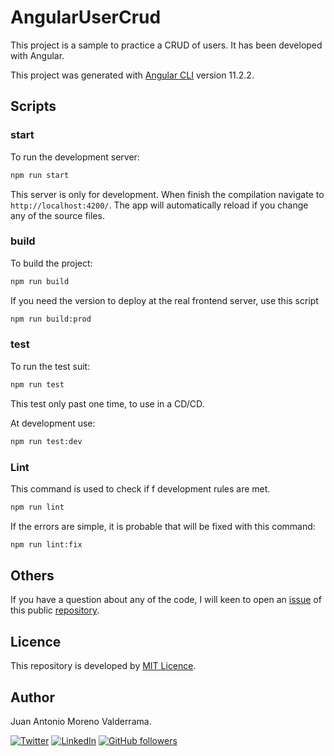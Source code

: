# AngularUserCrud

This project is a sample to practice a CRUD of users. It has been developed with Angular.

This project was generated with [Angular CLI](https://github.com/angular/angular-cli) version 11.2.2.


## Scripts

### start

To run the development server:

```bash
npm run start
```

This server is only for development. When finish the compilation navigate to `http://localhost:4200/`. The app will automatically reload if you change any of the source files.

### build

To build the project:

```bash
npm run build
```

If you need the version to deploy at the real frontend server, use this script

```bash
npm run build:prod
```

### test

To run the test suit:

```bash
npm run test
```

This test only past one time, to use in a CD/CD.

At development use:

```bash
npm run test:dev
```

### Lint

This command is used to check if f development rules are met.

```bash
npm run lint
```

If the errors are simple, it is probable that will be fixed with this command:

```bash
npm run lint:fix
```

## Others

If you have a question about any of the code, I will keen to open an [issue](https://github.com/jmorenovalde/angular-user-crud/issues) of this public [repository](https://github.com/jmorenovalde/angular-user-crud).

## Licence

This repository is developed by [MIT Licence](./LICENSE).

## Author

Juan Antonio Moreno Valderrama.

<a href="https://twitter.com/jmorenovade"><img src="https://img.shields.io/twitter/follow/jmorenovalde?label=Twitter&style=social" alt="Twitter"></a>
<a href="https://www.linkedin.com/in/juan-antonio-moreno-valderrama/"><img src="https://img.shields.io/badge/LinkedIn--_.svg?style=social&logo=linkedin" alt="LinkedIn"></a>
<a href="https://github.com/jmorenovalde"><img alt="GitHub followers" src="https://img.shields.io/github/followers/jmorenovalde?style=social"></a>
